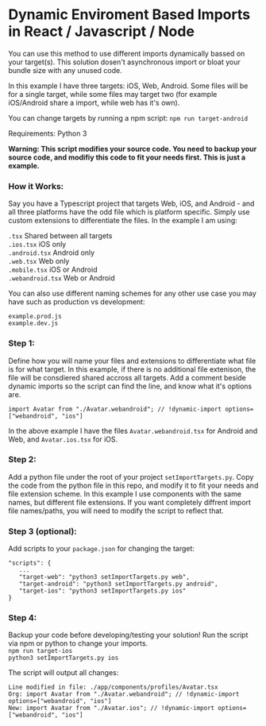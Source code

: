 # Dynamic Enviroment Based Imports in React / Javascript / Node

You can use this method to use different imports dynamically bassed on your target(s). This solution dosen't asynchronous import or bloat your bundle size with any unused code.

In this example I have three targets: iOS, Web, Android. Some files will be for a single target, while some files may target two (for example iOS/Android share a import, while web has it's own).

You can change targets by running a npm script:
`npm run target-android`

Requirements: Python 3

**Warning: This script modifies your source code. You need to backup your source code, and modifiy this code to fit your needs first. This is just a example.**

### How it Works:
Say you have a Typescript project that targets Web, iOS, and Android - and all three platforms have the odd file which is platform specific. Simply use custom extensions to differentiate the files. In the example I am using:

`.tsx` Shared between all targets  
`.ios.tsx` iOS only  
`.android.tsx` Android only  
`.web.tsx` Web only  
`.mobile.tsx` iOS or Android  
`.webandroid.tsx` Web or Android  

You can also use different naming schemes for any other use case you may have such as production vs development:

`example.prod.js`   
`example.dev.js`

### Step 1:
Define how you will name your files and extensions to differentiate what file is for what target. In this example, if there is no additional file extenison, the file will be consdiered shared accross all targets. Add a comment beside dynamic imports so the script can find the line, and know what it's options are.

`import Avatar from "./Avatar.webandroid"; // !dynamic-import options=["webandroid", "ios"]`

In the above example I have the files `Avatar.webandroid.tsx` for Android and Web, and `Avatar.ios.tsx` for iOS.

### Step 2: 
Add a python file under the root of your project `setImportTargets.py`. Copy the code from the python file in this repo, and modify it to fit your needs and file extension scheme. In this example I use components with the same names, but different file extensions. If you want completely diffrent import file names/paths, you will need to modify the script to reflect that.

### Step 3 (optional):
Add scripts to your `package.json` for changing the target:
```
"scripts": {
   ...
   "target-web": "python3 setImportTargets.py web",
   "target-android": "python3 setImportTargets.py android",
   "target-ios": "python3 setImportTargets.py ios"
}
```

### Step 4:
Backup your code before developing/testing your solution! Run the script via npm or python to change your imports.    
`npm run target-ios`  
`python3 setImportTargets.py ios`

The script will output all changes:
```
Line modified in file: ./app/components/profiles/Avatar.tsx
Org: import Avatar from "./Avatar.webandroid"; // !dynamic-import options=["webandroid", "ios"]
New: import Avatar from "./Avatar.ios"; // !dynamic-import options=["webandroid", "ios"]
```




